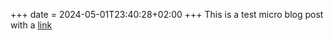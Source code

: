 +++
date = 2024-05-01T23:40:28+02:00
+++
This is a test micro blog post with a [link](https://google.com)